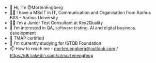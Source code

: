 - 👋 Hi, I’m @MortenEngberg
- 👨‍🎓 I have a MScIT in IT, Communication and Organisation from Aarhus BSS - Aarhus University
- 👨‍💻 I'm a Junior Test Consultant at Key2Quality
- 👀 I’m interested in QA, software testing, AI and digital business development
- 📃 TMAP certified
- 🌱 I’m currently studying for ISTQB Foundation
- 📫 How to reach me - morten.engberg@outlook.com / https://dk.linkedin.com/in/mortenengberg

<!---
MortenEngberg/MortenEngberg is a ✨ special ✨ repository because its `README.md` (this file) appears on your GitHub profile.
You can click the Preview link to take a look at your changes.
--->
